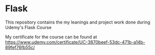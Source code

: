 # Flask
This repository contains the my leanings and project work done during Udemy's Flask Course

My certificate for the course can be found at https://www.udemy.com/certificate/UC-3870beef-53dc-471b-a14b-89fef76fb55c/
